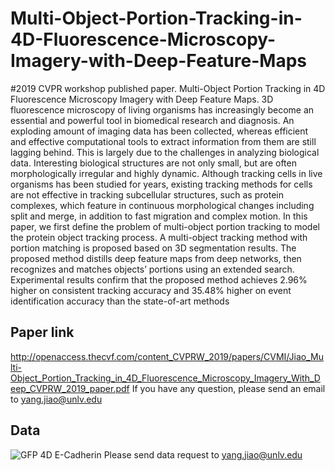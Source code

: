 # Multi-Object-Portion-Tracking-in-4D-Fluorescence-Microscopy-Imagery-with-Deep-Feature-Maps
#2019 CVPR workshop published paper. Multi-Object Portion Tracking in 4D Fluorescence Microscopy Imagery with Deep Feature Maps. 3D fluorescence microscopy of living organisms has increasingly become an essential and powerful tool in biomedical research and diagnosis. An exploding amount of imaging data has been collected, whereas efficient and effective computational tools to extract information from them are still lagging behind. This is largely due to the challenges in analyzing biological data. Interesting biological structures are not only small, but are often morphologically irregular and highly dynamic. Although tracking cells in live organisms has been studied for years, existing tracking methods for cells are not effective in tracking subcellular structures, such as protein complexes, which feature in continuous morphological changes including split and merge, in addition to fast migration and complex motion. In this paper, we first define the problem of multi-object portion tracking to model the protein object tracking process. A multi-object tracking method with portion matching is proposed based on 3D segmentation results. The proposed method distills deep feature maps from deep networks, then recognizes and matches objects’ portions using an extended search. Experimental results confirm that the proposed method achieves 2.96% higher on consistent tracking accuracy and 35.48% higher on event identification accuracy than the state-of-art methods

## Paper link
http://openaccess.thecvf.com/content_CVPRW_2019/papers/CVMI/Jiao_Multi-Object_Portion_Tracking_in_4D_Fluorescence_Microscopy_Imagery_With_Deep_CVPRW_2019_paper.pdf
If you have any question, please send an email to yang.jiao@unlv.edu

## Data
![GFP 4D E-Cadherin](D:/11.PNG)
Please send data request to yang.jiao@unlv.edu
